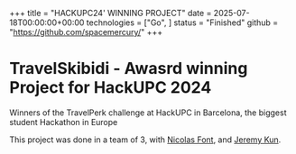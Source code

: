 +++
title = "HACKUPC24' WINNING PROJECT"
date = 2025-07-18T00:00:00+00:00
technologies = ["Go", ]
status = "Finished"
github = "https://github.com/spacemercury/"
+++


# TravelSkibidi - Awasrd winning Project for HackUPC 2024

Winners of the TravelPerk challenge at HackUPC in Barcelona, the biggest student Hackathon in Europe

This project was done in a team of 3, with [Nicolas Font](www.linkedin.com), and [Jeremy Kun](www.linkedin.com).



